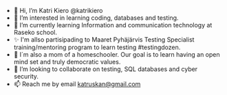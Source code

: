 - 👋 Hi, I’m Katri Kiero @katrikiero
- 👀 I’m interested in learning coding, databases and testing.
- 🌱 I’m currently learning Information and communication technology at Raseko school.
- ✨ I'm allso partisipading to Maaret Pyhäjärvis Testing Specialist training/mentoring program to learn testing #testingdozen.
- 🔭 I´m also a mom of a homeschooler. Our goal is to learn having an open mind set and truly democratic values. 
- 💞️ I’m looking to collaborate on testing, SQL databases and cyber security.
- 📫 Reach me by email katruskan@gmail.com

<!---
katrikiero/katrikiero is a ✨ special ✨ repository because its `README.md` (this file) appears on your GitHub profile.
You can click the Preview link to take a look at your changes.
--->

